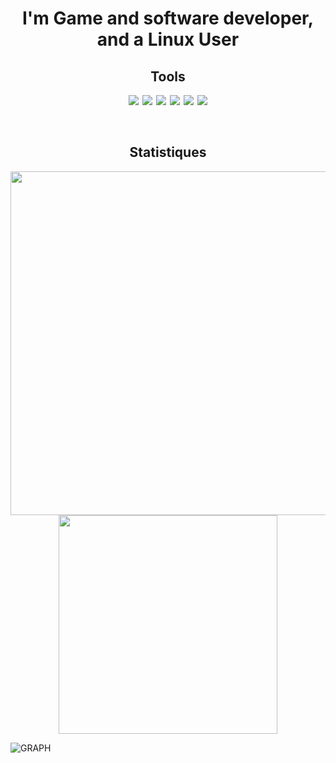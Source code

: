 <center>
    <h1>I'm Game and software developer, and a Linux User</h1>
    <h2>Tools</h2>
    <p float="left">
        <img src="https://img.icons8.com/color/32/000000/git.png" style="margin-right:2px">
        <img src="https://img.icons8.com/windows/32/4a90e2/fedora.png" style="margin-right:2px">
        <img src="https://img.icons8.com/ios-filled/32/000000/unity.png" style="margin-right:2px">
        <img src="https://img.icons8.com/color/32/000000/unreal-engine.png" style="margin-right:2px">
        <img src="https://img.icons8.com/color/32/000000/visual-studio.png" style="margin-right:2px">
        <img src="https://img.icons8.com/fluency/32/000000/visual-studio-code-2019.png">
    </p>
    <br />
    <h2>Statistiques</h2>
    <p float="left">
        <img src="https://github-readme-stats.vercel.app/api?username=Dragnansia&show_icons=true&theme=tokyonight&hide_border=true" width="550px"/>
        <img src="https://github-readme-stats.vercel.app/api/top-langs/?username=dragnansia&layout=compact&langs_count=12&theme=tokyonight&hide_border=true" width="350px"/>
    </p>
</center>

![GRAPH](https://activity-graph.herokuapp.com/graph?username=Dragnansia&hide_border=true&theme=redical)
